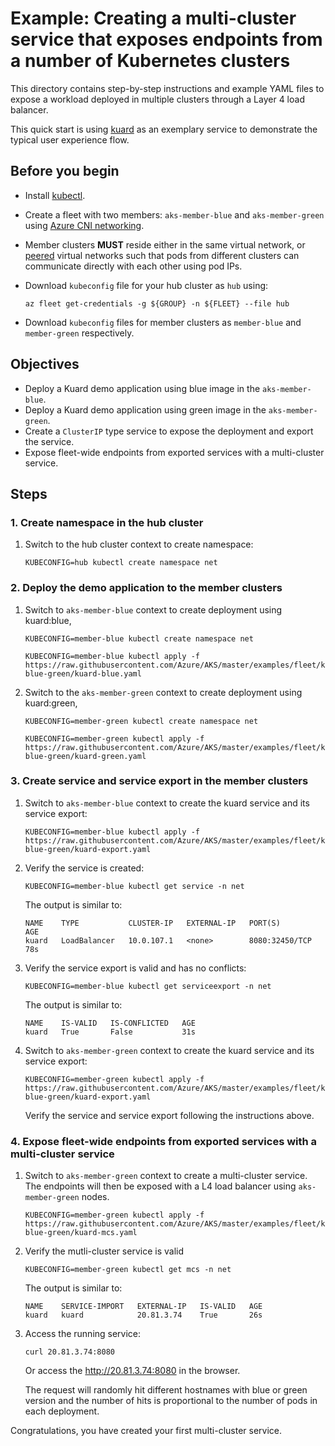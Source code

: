 # Example: Creating a multi-cluster service that exposes endpoints from a number of Kubernetes clusters

This directory contains step-by-step instructions and example YAML files to expose a workload deployed in multiple clusters through a Layer 4 load balancer.

This quick start is using [kuard](https://github.com/kubernetes-up-and-running/kuard) as an exemplary service to demonstrate the typical user experience flow.

## Before you begin
* Install [kubectl](https://kubernetes.io/docs/tasks/tools/).
* Create a fleet with two members: `aks-member-blue` and `aks-member-green` using [Azure CNI networking](https://review.learn.microsoft.com/azure/aks/configure-azure-cni).
* Member clusters **MUST** reside either in the same virtual network, or [peered](https://docs.microsoft.com/azure/virtual-network/virtual-network-peering-overview) virtual networks such that pods from different clusters can communicate directly with each other using pod IPs.
* Download `kubeconfig` file for your hub cluster as `hub` using:

  `az fleet get-credentials -g ${GROUP} -n ${FLEET} --file hub`
* Download `kubeconfig` files for member clusters as `member-blue` and `member-green` respectively.

## Objectives
* Deploy a Kuard demo application using blue image in the `aks-member-blue`.
* Deploy a Kuard demo application using green image in the `aks-member-green`.
* Create a `ClusterIP` type service to expose the deployment and export the service.
* Expose fleet-wide endpoints from exported services with a multi-cluster service.

## Steps

### 1. Create namespace in the hub cluster

1. Switch to the hub cluster context to create namespace:

   ```shell
   KUBECONFIG=hub kubectl create namespace net
   ```

### 2. Deploy the demo application to the member clusters

1. Switch to `aks-member-blue` context to create deployment using kuard:blue,

   ```shell
   KUBECONFIG=member-blue kubectl create namespace net

   KUBECONFIG=member-blue kubectl apply -f https://raw.githubusercontent.com/Azure/AKS/master/examples/fleet/kuard-blue-green/kuard-blue.yaml
   ```

2. Switch to the `aks-member-green` context to create deployment using kuard:green,

   ```shell
   KUBECONFIG=member-green kubectl create namespace net

   KUBECONFIG=member-green kubectl apply -f https://raw.githubusercontent.com/Azure/AKS/master/examples/fleet/kuard-blue-green/kuard-green.yaml
   ```

### 3. Create service and service export in the member clusters

1. Switch to `aks-member-blue` context to create the kuard service and its service export:

   ```shell
   KUBECONFIG=member-blue kubectl apply -f https://raw.githubusercontent.com/Azure/AKS/master/examples/fleet/kuard-blue-green/kuard-export.yaml
   ```

2. Verify the service is created:

   ```shell
   KUBECONFIG=member-blue kubectl get service -n net
   ```

    The output is similar to:

    ```console
    NAME    TYPE           CLUSTER-IP   EXTERNAL-IP   PORT(S)          AGE
    kuard   LoadBalancer   10.0.107.1   <none>        8080:32450/TCP   78s
    ```
3. Verify the service export is valid and has no conflicts:

   ```shell
   KUBECONFIG=member-blue kubectl get serviceexport -n net
   ```

   The output is similar to:

    ```console
    NAME    IS-VALID   IS-CONFLICTED   AGE
    kuard   True       False           31s
    ```
4. Switch to `aks-member-green` context to create the kuard service and its service export:   

   ```shell
   KUBECONFIG=member-green kubectl apply -f https://raw.githubusercontent.com/Azure/AKS/master/examples/fleet/kuard-blue-green/kuard-export.yaml
   ```
   
   Verify the service and service export following the instructions above. 

### 4. Expose fleet-wide endpoints from exported services with a multi-cluster service

1. Switch to `aks-member-green` context to create a multi-cluster service. The endpoints will then be exposed with a L4 load balancer using `aks-member-green` nodes.

   ```shell
   KUBECONFIG=member-green kubectl apply -f https://raw.githubusercontent.com/Azure/AKS/master/examples/fleet/kuard-blue-green/kuard-mcs.yaml
   ```
2. Verify the mutli-cluster service is valid

    ```shell
   KUBECONFIG=member-green kubectl get mcs -n net
   ```

   The output is similar to:

   ```console
   NAME    SERVICE-IMPORT   EXTERNAL-IP   IS-VALID   AGE
   kuard   kuard            20.81.3.74    True       26s
   ```
3. Access the running service:

   ```shell
   curl 20.81.3.74:8080
   ```
   Or access the http://20.81.3.74:8080 in the browser.

   The request will randomly hit different hostnames with blue or green version and the number of hits is proportional to the number of pods in each deployment.

Congratulations, you have created your first multi-cluster service.